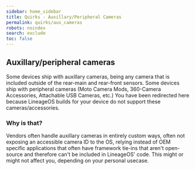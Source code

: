 ```yaml
---
sidebar: home_sidebar
title: Quirks - Auxillary/Peripheral Cameras
permalink: quirks/aux_cameras
robots: noindex
search: exclude
toc: false
---
```


## Auxillary/peripheral cameras

Some devices ship with auxillary cameras, being any camera that is included outside of the rear-main and rear-front sensors.
Some devices ship with peripheral cameras (Moto Camera Mods, 360-Camera Accessories, Attachable USB Cameras, etc.)
You have been redirected here because LineageOS builds for your device do not support these cameras/accessories.

### Why is that?

Vendors often handle auxillary cameras in entirely custom ways, often not exposing an accessible camera ID to the OS, relying instead of OEM specific applications that often have framework tie-ins that aren't open-source and therefore can't be included in LineageOS' code.
This might or might not affect you, depending on your personal usecase.
